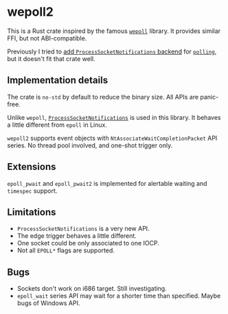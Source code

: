 # wepoll2

This is a Rust crate inspired by the famous [`wepoll`](https://github.com/piscisaureus/wepoll) library. It provides similar FFI, but not ABI-compatible.

Previously I tried to [add `ProcessSocketNotifications` backend](https://github.com/smol-rs/polling/pull/210) for [`polling`](https://github.com/smol-rs/polling), but it doesn't fit that crate well.

## Implementation details

The crate is `no-std` by default to reduce the binary size. All APIs are panic-free.

Unlike `wepoll`, [`ProcessSocketNotifications`](https://learn.microsoft.com/en-us/windows/win32/api/winsock2/nf-winsock2-processsocketnotifications) is used in this library. It behaves a little different from `epoll` in Linux.

`wepoll2` supports event objects with `NtAssociateWaitCompletionPacket` API series. No thread pool involved, and one-shot trigger only.

## Extensions
`epoll_pwait` and `epoll_pwait2` is implemented for alertable waiting and `timespec` support.

## Limitations

* `ProcessSocketNotifications` is a very new API.
* The edge trigger behaves a little different.
* One socket could be only associated to one IOCP.
* Not all `EPOLL*` flags are supported.

## Bugs

* Sockets don't work on i686 target. Still investigating.
* `epoll_wait` series API may wait for a shorter time than specified. Maybe bugs of Windows API.

